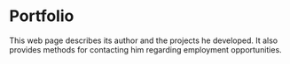 # Portfolio

This web page describes its author and the projects he developed. It also provides methods for contacting him regarding employment opportunities.